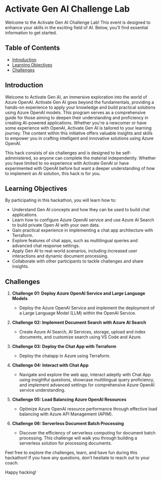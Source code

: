 # Activate Gen AI Challenge Lab 

Welcome to the Activate Gen AI Challenge Lab! This event is designed to enhance your skills in the exciting field of AI. Below, you'll find essential information to get started.

## Table of Contents

- [Introduction](#introduction)
- [Learning Objectives](#learning-objectives)
- [Challenges](#challenges)

## Introduction

Welcome to Activate Gen AI, an immersive exploration into the world of Azure OpenAI. Activate Gen AI goes beyond the fundamentals, providing a hands-on experience to apply your knowledge and build practical solutions using Azure OpenAI models. This program serves as a comprehensive guide for those aiming to deepen their understanding and proficiency in creating AI-powered applications. Whether you're a newcomer or have some experience with OpenAI, Activate Gen AI is tailored to your learning journey. The content within this initiative offers valuable insights and skills to empower you in crafting intelligent and innovative solutions using Azure OpenAI.

This hack consists of six challenges and is designed to be self-administered, so anyone can complete the material independently. Whether you have limited to no experience with Activate GenAI or have experimented with OpenAI before but want a deeper understanding of how to implement an AI solution, this hack is for you.

## Learning Objectives

By participating in this hackathon, you will learn how to:

- Understand Gen AI concepts and how they can be used to build chat applications.
- Learn how to configure Azure OpenAI service and use Azure AI Search to build private Open AI with your own data.
- Gain practical experience in implementing a chat app architecture with Terraform.
- Explore features of chat apps, such as multilingual queries and advanced chat response settings.
- Apply Gen AI to real-world scenarios, including increased user interactions and dynamic document processing.
- Collaborate with other participants to tackle challenges and share insights.

## Challenges

1. **Challenge 01: Deploy Azure OpenAI Service and Large Language Models**
   - Deploy the Azure OpenAI Service and implement the deployment of a Large Language Model (LLM) within the OpenAI Service.
     
2. **Challenge 02: Implement Document Search with Azure AI Search**
   - Create Azure AI Search, AI Services, storage, upload and index documents, and customize search using VS Code and Azure.
             
3. **Challenge 03: Deploy the Chat App with Terraform**
   - Deploy the chatapp in Azure using Terraform.
          
4. **Challenge 04: Interact with Chat App**
   - Navigate and explore the web app, interact adeptly with Chat App using insightful questions, showcase multilingual query proficiency, and implement advanced settings for comprehensive Azure OpenAI service understanding.
          
5. **Challenge 05: Load Balancing Azure OpenAI Resources**
    - Optimize Azure OpenAI resource performance through effective load balancing with Azure API Management (APIM).
  
6. **Challenge 06: Serverless Document Batch Processing**
   - Discover the efficiency of serverless computing for document batch processing. This challenge will walk you through building a serverless solution for processing documents.
          


Feel free to explore the challenges, learn, and have fun during this hackathon! If you have any questions, don't hesitate to reach out to your coach.

Happy hacking!
